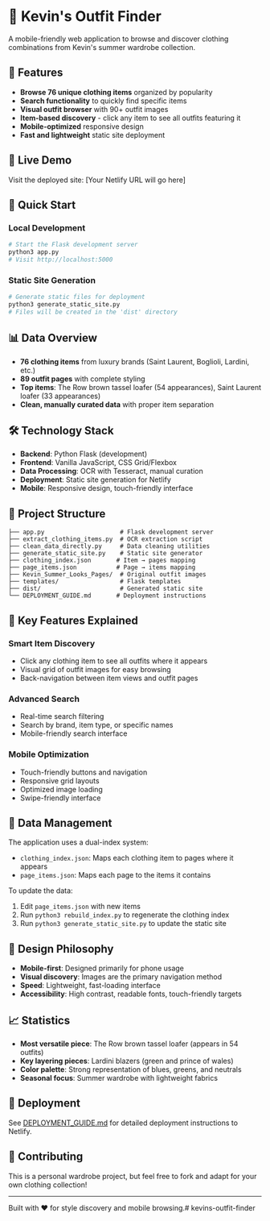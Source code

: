 # 👔 Kevin's Outfit Finder

A mobile-friendly web application to browse and discover clothing combinations from Kevin's summer wardrobe collection.

## 🌟 Features

- **Browse 76 unique clothing items** organized by popularity
- **Search functionality** to quickly find specific items
- **Visual outfit browser** with 90+ outfit images
- **Item-based discovery** - click any item to see all outfits featuring it
- **Mobile-optimized** responsive design
- **Fast and lightweight** static site deployment

## 📱 Live Demo

Visit the deployed site: [Your Netlify URL will go here]

## 🚀 Quick Start

### Local Development
```bash
# Start the Flask development server
python3 app.py
# Visit http://localhost:5000
```

### Static Site Generation
```bash
# Generate static files for deployment
python3 generate_static_site.py
# Files will be created in the 'dist' directory
```

## 📊 Data Overview

- **76 clothing items** from luxury brands (Saint Laurent, Boglioli, Lardini, etc.)
- **89 outfit pages** with complete styling
- **Top items**: The Row brown tassel loafer (54 appearances), Saint Laurent loafer (33 appearances)
- **Clean, manually curated data** with proper item separation

## 🛠️ Technology Stack

- **Backend**: Python Flask (development)
- **Frontend**: Vanilla JavaScript, CSS Grid/Flexbox
- **Data Processing**: OCR with Tesseract, manual curation
- **Deployment**: Static site generation for Netlify
- **Mobile**: Responsive design, touch-friendly interface

## 📁 Project Structure

```
├── app.py                     # Flask development server
├── extract_clothing_items.py  # OCR extraction script
├── clean_data_directly.py     # Data cleaning utilities
├── generate_static_site.py    # Static site generator
├── clothing_index.json       # Item → pages mapping
├── page_items.json           # Page → items mapping
├── Kevin_Summer_Looks_Pages/  # Original outfit images
├── templates/                 # Flask templates
├── dist/                      # Generated static site
└── DEPLOYMENT_GUIDE.md       # Deployment instructions
```

## 🎯 Key Features Explained

### Smart Item Discovery
- Click any clothing item to see all outfits where it appears
- Visual grid of outfit images for easy browsing
- Back-navigation between item views and outfit pages

### Advanced Search
- Real-time search filtering
- Search by brand, item type, or specific names
- Mobile-friendly search interface

### Mobile Optimization
- Touch-friendly buttons and navigation
- Responsive grid layouts
- Optimized image loading
- Swipe-friendly interface

## 🔄 Data Management

The application uses a dual-index system:
- `clothing_index.json`: Maps each clothing item to pages where it appears
- `page_items.json`: Maps each page to the items it contains

To update the data:
1. Edit `page_items.json` with new items
2. Run `python3 rebuild_index.py` to regenerate the clothing index
3. Run `python3 generate_static_site.py` to update the static site

## 🎨 Design Philosophy

- **Mobile-first**: Designed primarily for phone usage
- **Visual discovery**: Images are the primary navigation method
- **Speed**: Lightweight, fast-loading interface
- **Accessibility**: High contrast, readable fonts, touch-friendly targets

## 📈 Statistics

- **Most versatile piece**: The Row brown tassel loafer (appears in 54 outfits)
- **Key layering pieces**: Lardini blazers (green and prince of wales)
- **Color palette**: Strong representation of blues, greens, and neutrals
- **Seasonal focus**: Summer wardrobe with lightweight fabrics

## 🚀 Deployment

See [DEPLOYMENT_GUIDE.md](DEPLOYMENT_GUIDE.md) for detailed deployment instructions to Netlify.

## 🤝 Contributing

This is a personal wardrobe project, but feel free to fork and adapt for your own clothing collection!

---

Built with ❤️ for style discovery and mobile browsing.# kevins-outfit-finder
